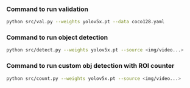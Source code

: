 ### Command to run validation
```zsh
python src/val.py --weights yolov5x.pt --data coco128.yaml
```

### Command to run object detection
```zsh
python src/detect.py --weights yolov5x.pt --source <img/video...>
```

### Command to run custom obj detection with ROI counter
```zsh
python src/count.py --weights yolov5x.pt --source <img/video...>
```
